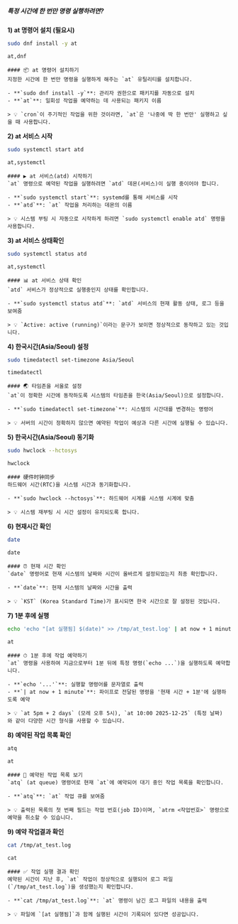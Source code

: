 ##### 특정 시간에 한 번만 명령 실행하려면? #####

**1) at 명령어 설치 (필요시)**

```bash
sudo dnf install -y at
```

```tech
at,dnf
```

```desc
#### 📦 at 명령어 설치하기
지정한 시간에 한 번만 명령을 실행하게 해주는 `at` 유틸리티를 설치합니다.

- **`sudo dnf install -y`**: 관리자 권한으로 패키지를 자동으로 설치
- **`at`**: 일회성 작업을 예약하는 데 사용되는 패키지 이름

> 💡 `cron`이 주기적인 작업을 위한 것이라면, `at`은 '나중에 딱 한 번만' 실행하고 싶을 때 사용합니다.
```

**2) at 서비스 시작**

```bash
sudo systemctl start atd
```

```tech
at,systemctl
```

```desc
#### ▶️ at 서비스(atd) 시작하기
`at` 명령으로 예약된 작업을 실행하려면 `atd` 데몬(서비스)이 실행 중이어야 합니다.

- **`sudo systemctl start`**: systemd를 통해 서비스를 시작
- **`atd`**: `at` 작업을 처리하는 데몬의 이름

> 💡 시스템 부팅 시 자동으로 시작하게 하려면 `sudo systemctl enable atd` 명령을 사용합니다.
```

**3) at 서비스 상태확인**

```bash
sudo systemctl status atd
```

```tech
at,systemctl
```

```desc
#### 📊 at 서비스 상태 확인
`atd` 서비스가 정상적으로 실행중인지 상태를 확인합니다.

- **`sudo systemctl status atd`**: `atd` 서비스의 현재 활동 상태, 로그 등을 보여줌

> 💡 `Active: active (running)`이라는 문구가 보이면 정상적으로 동작하고 있는 것입니다.
```

**4) 한국시간(Asia/Seoul) 설정**

```bash
sudo timedatectl set-timezone Asia/Seoul
```

```tech
timedatectl
```

```desc
#### 🌏 타임존을 서울로 설정
`at`이 정확한 시간에 동작하도록 시스템의 타임존을 한국(Asia/Seoul)으로 설정합니다.

- **`sudo timedatectl set-timezone`**: 시스템의 시간대를 변경하는 명령어

> 💡 서버의 시간이 정확하지 않으면 예약된 작업이 예상과 다른 시간에 실행될 수 있습니다.
```

**5) 한국시간(Asia/Seoul) 동기화**

```bash
sudo hwclock --hctosys
```

```tech
hwclock
```

```desc
#### 硬件时钟同步
하드웨어 시간(RTC)을 시스템 시간과 동기화합니다.

- **`sudo hwclock --hctosys`**: 하드웨어 시계를 시스템 시계에 맞춤

> 💡 시스템 재부팅 시 시간 설정이 유지되도록 합니다.
```


**6) 현재시간 확인**

```bash
date
```

```tech
date
```

```desc
#### ⏰ 현재 시간 확인
`date` 명령어로 현재 시스템의 날짜와 시간이 올바르게 설정되었는지 최종 확인합니다.

- **`date`**: 현재 시스템의 날짜와 시간을 출력

> 💡 `KST` (Korea Standard Time)가 표시되면 한국 시간으로 잘 설정된 것입니다.
```

**7) 1분 후에 실행**

```bash
echo 'echo "[at 실행됨] $(date)" >> /tmp/at_test.log' | at now + 1 minute
```

```tech
at
```

```desc
#### ⏱ 1분 후에 작업 예약하기
`at` 명령을 사용하여 지금으로부터 1분 뒤에 특정 명령(`echo ...`)을 실행하도록 예약합니다.

- **`echo '...'`**: 실행할 명령어를 문자열로 출력
- **`| at now + 1 minute`**: 파이프로 전달된 명령을 '현재 시간 + 1분'에 실행하도록 예약

> 💡 `at 5pm + 2 days` (모레 오후 5시), `at 10:00 2025-12-25` (특정 날짜) 와 같이 다양한 시간 형식을 사용할 수 있습니다.
```

**8) 예약된 작업 목록 확인**

```bash
atq
```

```tech
at
```

```desc
#### 📜 예약된 작업 목록 보기
`atq` (at queue) 명령어로 현재 `at`에 예약되어 대기 중인 작업 목록을 확인합니다.

- **`atq`**: `at` 작업 큐를 보여줌

> 💡 출력된 목록의 첫 번째 필드는 작업 번호(job ID)이며, `atrm <작업번호>` 명령으로 예약을 취소할 수 있습니다.
```

**9) 예약 작업결과 확인**

```bash
cat /tmp/at_test.log
```

```tech
cat
```

```desc
#### ✅ 작업 실행 결과 확인
예약된 시간이 지난 후, `at` 작업이 정상적으로 실행되어 로그 파일(`/tmp/at_test.log`)을 생성했는지 확인합니다.

- **`cat /tmp/at_test.log`**: `at` 명령이 남긴 로그 파일의 내용을 출력

> 💡 파일에 `[at 실행됨]`과 함께 실행된 시간이 기록되어 있다면 성공입니다.
```
